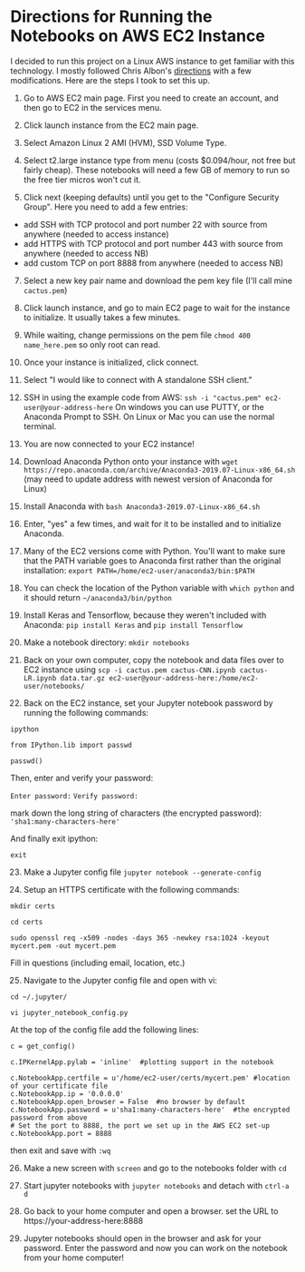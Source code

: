 # Directions for Running the Notebooks on AWS EC2 Instance

I decided to run this project on a Linux AWS instance to get familiar with this technology. I mostly followed Chris Albon's [directions](https://chrisalbon.com/aws/basics/run_project_jupyter_on_amazon_ec2/) with a few modifications.  Here are the steps I took to set this up.

1. Go to AWS EC2 main page. First you need to create an account, and then go to EC2 in the services menu.

2. Click launch instance from the EC2 main page.

3. Select Amazon Linux 2 AMI (HVM), SSD Volume Type.

4. Select t2.large instance type from menu (costs $0.094/hour, not free but fairly cheap). These notebooks will need a few GB of memory to run so the free tier micros won't cut it.

5. Click next (keeping defaults) until you get to the "Configure Security Group". Here you need to add a few entries:
 - add SSH with TCP protocol and port number 22 with source from anywhere (needed to access instance)
 - add HTTPS with TCP protocol and port number 443 with source from anywhere (needed to access NB)
 - add custom TCP on port 8888 from anywhere (needed to access NB)

7. Select a new key pair name and download the pem key file (I'll call mine ```cactus.pem```)

8. Click launch instance, and go to main EC2 page to wait for the instance to initialize. It usually takes a few minutes.

9. While waiting, change permissions on the pem file ```chmod 400 name_here.pem``` so only root can read.

10. Once your instance is initialized, click connect.

11. Select "I would like to connect with A standalone SSH client."

12. SSH in using the example code from AWS: ```ssh -i "cactus.pem" ec2-user@your-address-here``` On windows you can use PUTTY, or the Anaconda Prompt to SSH. On Linux or Mac you can use the normal terminal.

13. You are now connected to your EC2 instance!

14. Download Anaconda Python onto your instance with ```wget https://repo.anaconda.com/archive/Anaconda3-2019.07-Linux-x86_64.sh``` (may need to update address with newest version of Anaconda for Linux)

15. Install Anaconda with  ```bash Anaconda3-2019.07-Linux-x86_64.sh```

16. Enter, "yes" a few times, and wait for it to be installed and to initialize Anaconda.

17. Many of the EC2 versions come with Python. You'll want to make sure that the PATH variable goes to Anaconda first rather than the original installation: ```export PATH=/home/ec2-user/anaconda3/bin:$PATH```

18. You can check the location of the Python variable with ```which python``` and it should return ```~/anaconda3/bin/python```

19. Install Keras and Tensorflow, because they weren't included with Anaconda: ```pip install Keras``` and ```pip install Tensorflow```

20. Make a notebook directory: ```mkdir notebooks```

21. Back on your own computer, copy the notebook and data files over to EC2 instance using ```scp -i cactus.pem cactus-CNN.ipynb cactus-LR.ipynb data.tar.gz ec2-user@your-address-here:/home/ec2-user/notebooks/```

22. Back on the EC2 instance, set your Jupyter notebook password by running the following commands:

 ```ipython```

```from IPython.lib import passwd```

```passwd()```

Then, enter and verify your password:

```Enter password:``` ```Verify password:```

mark down the long string of characters (the encrypted password):
```'sha1:many-characters-here'```

And finally exit ipython:

```exit```

23. Make a Jupyter config file ```jupyter notebook --generate-config```

24. Setup an HTTPS certificate with the following commands:

```mkdir certs```

```cd certs```

```sudo openssl req -x509 -nodes -days 365 -newkey rsa:1024 -keyout mycert.pem -out mycert.pem```

Fill in questions (including email, location, etc.)

25. Navigate to the Jupyter config file and open with vi:

```cd ~/.jupyter/```

```vi jupyter_notebook_config.py```

At the top of the config file add the following lines:

```
c = get_config()

c.IPKernelApp.pylab = 'inline'  #plotting support in the notebook

c.NotebookApp.certfile = u'/home/ec2-user/certs/mycert.pem' #location of your certificate file
c.NotebookApp.ip = '0.0.0.0'
c.NotebookApp.open_browser = False  #no browser by default
c.NotebookApp.password = u'sha1:many-characters-here'  #the encrypted password from above
# Set the port to 8888, the port we set up in the AWS EC2 set-up
c.NotebookApp.port = 8888
```
then exit and save with ```:wq```

26. Make a new screen with ```screen``` and go to the notebooks folder with ```cd```

27. Start jupyter notebooks with ```jupyter notebooks``` and detach with ```ctrl-a d```

28. Go back to your home computer and open a browser. set the URL to https://your-address-here:8888

29. Jupyter notebooks should open in the browser and ask for your password. Enter the password and now you can work on the notebook from your home computer!

